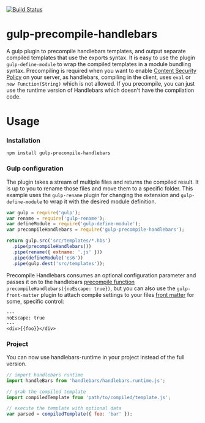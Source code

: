 [![Build Status](https://travis-ci.org/justusromijn/gulp-precompile-handlebars.svg?branch=master)](https://travis-ci.org/justusromijn/gulp-precompile-handlebars)

# gulp-precompile-handlebars

A gulp plugin to precompile handlebars templates, and output separate compiled templates that use the exports syntax. It is easy to use the plugin `gulp-define-module` to wrap the compiled templates in a module bundling syntax. Precompiling is required when you want to enable [Content Security Policy][csp] on your server, as handlebars, compiling in the client, uses `eval` or `new Function(String)` which is not allowed. If you precompile, you can just use the runtime version of Handlebars which doesn't have the compilation code.

# Usage

### Installation
```
npm install gulp-precompile-handlebars
```

### Gulp configuration

The plugin takes a stream of multiple files and returns the compiled result. It is up to you to rename those files and move them to a specific folder. This example uses the `gulp-rename` plugin for changing the extension and `gulp-define-module` to wrap it with the desired module definition.
``` javascript
var gulp = require('gulp');
var rename = require('gulp-rename');
var defineModule = require('gulp-define-module');
var precompileHandlebars = require('gulp-precompile-handlebars');

return gulp.src('src/templates/*.hbs')
  .pipe(precompileHandlebars())
  .pipe(rename({ extname: '.js' }))
  .pipe(defineModule('es6'))
  .pipe(gulp.dest('src/templates'));
```

Precompile Handlebars consumes an optional configuration parameter and passes it on to the handlebars [precompile function][precompile-api] `precompileHandlebars({noEscape: true})`, but you can also use the `gulp-front-matter` plugin to attach compile settings to your files [front matter][frontmatter] for some, specific control:
```
---
noEscape: true
---
<div>{{foo}}</div>
```

### Project

You can now use handlebars-runtime in your project instead of the full version.

``` javascript
// import handlebars runtime
import handleBars from 'handlebars/handlebars.runtime.js';

// grab the compiled template
import compiledTemplate from 'path/to/compiled/template.js';

// execute the template with optional data
var parsed = compiledTemplate({ foo: 'bar' });
```


[csp]: https://w3c.github.io/webappsec-csp/  "W3C Content Security Policy"
[frontmatter]: https://jekyllrb.com/docs/frontmatter/ "Front Matter explanation"
[precompile-api]: http://handlebarsjs.com/reference.html
